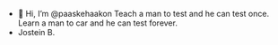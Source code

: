 - 👋 Hi, I’m @paaskehaakon
Teach a man to test and he can test once.
Learn a man to car and he can test forever. 
- Jostein B. 

<!---
paaskehaakon/paaskehaakon is a ✨ special ✨ repository because its `README.md` (this file) appears on your GitHub profile.
You can click the Preview link to take a look at your changes.
--->
